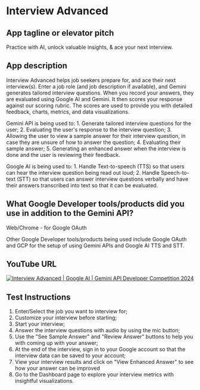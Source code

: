 # Interview Advanced

## App tagline or elevator pitch
Practice with AI, unlock valuable insights, & ace your next interview.

## App description
Interview Advanced helps job seekers prepare for, and ace their next interview(s). Enter a job role (and job description if available), and Gemini generates tailored interview questions. When you record your answers, they are evaluated using Google AI and Gemini. It then scores your response against our scoring rubric. The scores are used to provide you with detailed feedback, charts, metrics, and data visualizations.

Gemini API is being used to: 1. Generate tailored interview questions for the user; 2. Evaluating the user's response to the interview question; 3. Allowing the user to view a sample answer for their interview question, in case they are unsure of how to answer the question; 4. Evaluating their sample answer; 5. Generating an enhanced answer when the interview is done and the user is reviewing their feedback.

Google AI is being used to: 1. Handle Text-to-speech (TTS) so that users can hear the interview question being read out loud; 2. Handle Speech-to-text (STT) so that users can answer interview questions verbally and have their answers transcribed into text so that it can be evaluated.

## What Google Developer tools/products did you use in addition to the Gemini APl?
Web/Chrome - for Google OAuth

Other Google Developer tools/products being used include Google OAuth and GCP for the setup of using Gemini APIs and Google AI TTS and STT.

## YouTube URL

[![Interview Advanced | Google AI | Gemini API Developer Competition 2024](https://img.youtube.com/vi/BQSBft5yQfM/0.jpg)](https://www.youtube.com/watch?v=BQSBft5yQfM)

## Test Instructions

1. Enter/Select the job you want to interview for; 
2. Customize your interview before starting; 
3. Start your interview; 
4. Answer the interview questions with audio by using the mic button; 
5. Use the "See Sample Answer" and "Review Answer" buttons to help you with coming up with your answer; 
6. At the end of the interview, sign in to your Google account so that the interview data can be saved to your account; 
7. View your interview results and click on "View Enhanced Answer" to see how your answer can be improved 
8. Go to the Dashboard page to explore your interview metrics with insightful visualizations.
